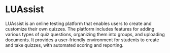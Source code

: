 # LUAssist
LUAssist is an online testing platform that enables users to create and customize their own quizzes. The platform includes features for adding various types of quiz questions, organizing them into groups, and uploading documents. It provides a user-friendly environment for students to create and take quizzes, with automated scoring and reporting.
